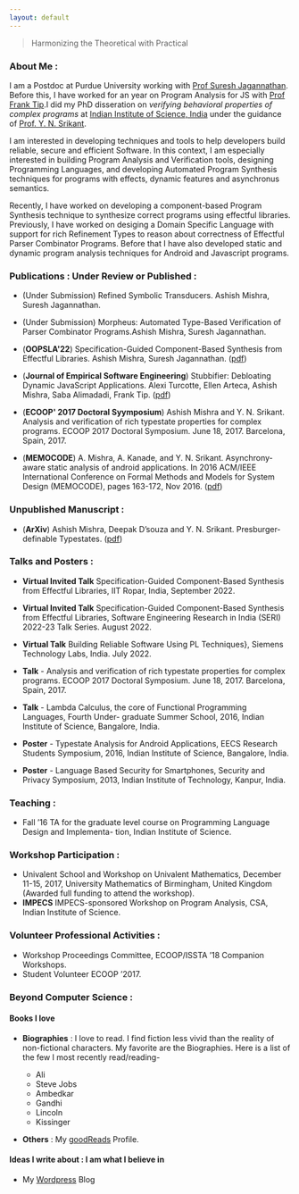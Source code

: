 ```yaml
---
layout: default
---
```


> Harmonizing the Theoretical with Practical


<!-- ### Ineterests : 
I love Programming languages and its underlying mathematical structures. I like to reason about behaviours of Programs using theories and tools from Program Analysis, Formal Methods of Verification, Logic, Type systems, etc. Towards these goals, I am currently working on a few interesting ideas in topics related to Program Verification, Program Analysis for [JavaScript](https://www.javascript.com/), ~~Android~~, Plaid, Dependent Types, Typestates, etc. -->


### About Me :
I am a Postdoc at Purdue University working with  [Prof Suresh Jagannathan](https://www.cs.purdue.edu/homes/suresh/). Before this, I have worked for an year on Program Analysis for JS with [Prof Frank Tip](http://www.franktip.org/).I did my PhD disseration on _verifying behavioral properties of complex programs_ at [Indian Institute of Science, India](https://www.csa.iisc.ac.in/) under the guidance of [Prof. Y. N. Srikant](https://drona.csa.iisc.ac.in/~srikant/).
  

I am interested in developing techniques and tools to help developers build reliable, secure and efficient Software. In this context, I am especially interested in building 
Program Analysis and Verification tools, designing Programming Languages, and developing Automated Program Synthesis techniques for programs with effects, dynamic features and asynchronus semantics.

Recently, I have worked on developing a component-based Program Synthesis technique to synthesize 
correct programs using effectful libraries. Previously, I have worked on desiging a Domain Specific Language with support for rich Refinement Types to reason about correctness of Effectful Parser Combinator Programs. Before that I have also developed static and dynamic program analysis techniques for Android and Javascript programs.  
<!-- 
I am a Postdoc in Purdue University working as a postdoctoral associate in areas related to Program Verification and Functional Programming with [Prof Suresh Jagannathan](https://www.cs.purdue.edu/homes/suresh/). Before this, I have worked for an year on Program Analysis for JS with [Prof Frank Tip](http://www.franktip.org/). Prior to that, I was writing my PhD disseration on _verifying behavioral properties of complex programs_ at [Indian Institute of Science, India](https://www.csa.iisc.ac.in/) under the guidance of [Prof. Y. N. Srikant](https://drona.csa.iisc.ac.in/~srikant/).
   -->


<!-- ### Professional Experience Post/During/Pre PhD :

* **Febraury 2018-March 2019** - Postdoctoral Fellow, Programming Research Laboratory, CCIS, Northeastern University,
				 Boston, MA.
* **2012-2014** - Student System Administrator, Department of Computer Science and Automation,
Indian Institute of Science, Bangalore, India.
* **2010-2011** -  Project Engineer, Center for Development of Advanced Computing (CDAC), Mumbai,
	India.
Worked in Knowledge Based Computing Group.
 -->

### Publications : Under Review or Published :
* (Under Submission)  Refined Symbolic Transducers. Ashish Mishra, Suresh Jagannathan.
		
* (Under Submission) Morpheus: Automated Type-Based Verification of Parser Combinator Programs.Ashish Mishra, Suresh Jagannathan.

* (**OOPSLA'22**) Specification-Guided Component-Based Synthesis from Effectful Libraries. Ashish Mishra, Suresh Jagannathan. ([pdf](https://arxiv.org/abs/2209.02752))

* (**Journal of Empirical Software Engineering**) Stubbifier: Debloating Dynamic JavaScript Applications. Alexi Turcotte, Ellen Arteca, Ashish Mishra, Saba Alimadadi, Frank Tip. ([pdf](https://link.springer.com/article/10.1007/s10664-022-10195-6)) 
 
* (**ECOOP' 2017 Doctoral Syymposium**) Ashish Mishra and Y. N. Srikant. Analysis and verification of rich typestate properties for complex programs. ECOOP 2017 Doctoral Symposium. June 18, 2017. Barcelona, Spain, 2017.

* (**MEMOCODE**) A. Mishra, A. Kanade, and Y. N. Srikant. Asynchrony-aware static analysis of android applications. In 2016 ACM/IEEE International Conference on Formal Methods and Models for System Design (MEMOCODE), pages 163-172, Nov 2016. ([pdf](https://ieeexplore.ieee.org/abstract/document/7797761/))

### Unpublished Manuscript :

* (**ArXiv**) Ashish Mishra, Deepak D’souza and Y. N. Srikant. Presburger-definable Typestates. ([pdf](https://arxiv.org/abs/1712.08753))

### Talks and Posters :
- **Virtual Invited Talk** Specification-Guided Component-Based Synthesis from Effectful Libraries, IIT Ropar, India, September 2022.

- **Virtual Invited Talk** Specification-Guided Component-Based Synthesis from Effectful Libraries, Software Engineering Research in India (SERI) 2022-23 Talk Series. August 2022.

- **Virtual Talk** Building Reliable Software Using PL Techniques}, Siemens Technology Labs, India. July 2022.
			     
- **Talk** - Analysis and verification of rich typestate properties for complex programs. ECOOP
2017 Doctoral Symposium. June 18, 2017. Barcelona, Spain, 2017.
- **Talk** - Lambda Calculus, the core of Functional Programming Languages, Fourth Under-
graduate Summer School, 2016, Indian Institute of Science, Bangalore, India.
- **Poster** - Typestate Analysis for Android Applications, EECS Research Students Symposium,
2016, Indian Institute of Science, Bangalore, India.
- **Poster** - Language Based Security for Smartphones, Security and Privacy Symposium, 2013,
Indian Institute of Technology, Kanpur, India.

### Teaching :
- Fall ’16 TA for the graduate level course on Programming Language Design and Implementa-
tion, Indian Institute of Science.


### Workshop Participation :
- Univalent School and Workshop on Univalent Mathematics, December 11-15, 2017, University
Mathematics of Birmingham, United Kingdom (Awarded full funding to attend the workshop).
- **IMPECS** IMPECS-sponsored Workshop on Program Analysis, CSA, Indian Institute of Science.

### Volunteer Professional Activities :
- Workshop Proceedings Committee, ECOOP/ISSTA ’18 Companion Workshops.
- Student Volunteer ECOOP ’2017.

### Beyond Computer Science :
#### Books I love
- **Biographies** : I love to read. I find fiction less vivid than the reality of non-fictional characters. My favorite are the Biographies. Here is a list of the few I most recently read/reading-
	- Ali
	- Steve Jobs
	- Ambedkar
	- Gandhi
	- Lincoln
	- Kissinger

- **Others** : My [goodReads](https://www.goodreads.com/user/show/30126747-ashish-mishra) Profile.


#### Ideas I write about : I am what I believe in 
- My [Wordpress](https://augustashish.wordpress.com/) Blog


